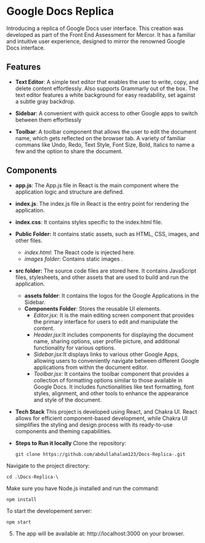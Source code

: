 
# Google Docs Replica

Introducing a replica of Google Docs user interface. This creation was developed as part of the Front End Assessment for Mercor. It has a familiar and intuitive user experience, designed to mirror the renowned Google Docs interface.


## Features
- **Text Editor**: A simple text editor that enables the user to write, copy, and delete content effortlessly. Also supports Grammarly out of the box. The text editor features a white background for easy readability, set against a subtle gray backdrop.

- **Sidebar**: A convenient with quick access to other Google apps to switch between them effortlessly

- **Toolbar**: A toolbar component that allows the user to edit the document name, which gets reflected on the browser tab. A variety of familiar commans like Undo, Redo, Text Style, Font Size, Bold, Italics to name a few and the option to share the document.


## Components
- **app.js**: The App.js file in React is the main component where the application logic and structure are defined.
- **index.js**: The index.js file in React is the entry point for rendering the application.
- **index.css**: It contains styles specific to the index.html file.
- **Public Folder:** It contains static assets, such as HTML, CSS, images, and other files.
    - *index.html*: The React code is injected here.
    - *images folder*: Contains static images .



- **src folder:** The source code files are stored here. It contains JavaScript files, stylesheets, and other assets that are used to build and run the application.
    - **assets folder**: It contains the logos for the Google Applications in the Sidebar.
    - **Components Folder**: Stores the reusable UI elements.
        - *Editor.jsx*: It is the main editing screen component that provides the primary interface for users to edit and manipulate the content.
        - *Header.jsx*:It includes components for displaying the document name, sharing options, user profile picture, and additional functionality for various options.
        - *Sidebar.jsx*:It displays links to various other Google Apps, allowing users to conveniently navigate between different Google applications from within the document editor.
        - *Toolbar.jsx*: It contains the toolbar component that provides a collection of formatting options similar to those available in Google Docs. It includes functionalities like text formatting, font styles, alignment, and other tools to enhance the appearance and style of the document.

- **Tech Stack**
This project is developed using React, and Chakra UI. React allows for efficient component-based development, while Chakra UI simplifies the styling and design process with its ready-to-use components and theming capabilities.

- **Steps to Run it locally**
 Clone the repository:

   ```shell
   git clone https://github.com/abdullahalam123/Docs-Replica-.git
   ```
   
 Navigate to the project directory:
   ```shell
   cd .\Docs-Replica-\
   ```
 Make sure you have Node.js installed and run the command:
   ```shell
   npm install
   ```
 To start the developement server:
   ```shell
   npm start
   ```
5. The app will be available at: http://localhost:3000 on your browser.

